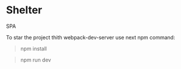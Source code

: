 # Shelter
SPA

To star the project thith webpack-dev-server use next npm command: 

>npm install

>npm run dev 
